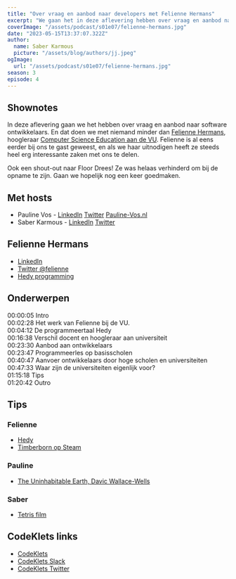 ```yaml
---
title: "Over vraag en aanbod naar developers met Felienne Hermans"
excerpt: "We gaan het in deze aflevering hebben over vraag en aanbod naar software ontwikkelaar"
coverImage: "/assets/podcast/s01e07/felienne-hermans.jpg"
date: "2023-05-15T13:37:07.322Z"
author:
  name: Saber Karmous
  picture: "/assets/blog/authors/jj.jpeg"
ogImage:
  url: "/assets/podcast/s01e07/felienne-hermans.jpg"
season: 3
episode: 4
---
```


## Shownotes

In deze aflevering gaan we het hebben over vraag en aanbod naar software ontwikkelaars. En dat doen we met niemand minder dan [Felienne Hermans](https://research.vu.nl/en/persons/felienne-hermans), hoogleraar [Computer Science Education aan de VU](https://vu.nl/nl/onderwijs/bachelor/computer-science). Felienne is al eens eerder bij ons te gast geweest, en als we haar uitnodigen heeft ze steeds heel erg interessante zaken met ons te delen.

Ook een shout-out naar Floor Drees! Ze was helaas verhinderd om bij de opname te zijn. Gaan we hopelijk nog een keer goedmaken.

## Met hosts

- Pauline Vos - [LinkedIn](https://www.linkedin.com/in/paulinepvos/) [Twitter](https://twitter.com/vanamerongen) [Pauline-Vos.nl](https://www.pauline-vos.nl)
- Saber Karmous - [LinkedIn](https://www.linkedin.com/in/saberkarmous/) [Twitter](https://twitter.com/sdotone)

## Felienne Hermans

- [LinkedIn](https://www.linkedin.com/in/felienne)
- [Twitter @felienne](https://twitter.com/Felienne)
- [Hedy programming](http://www.hedycode.com)

## Onderwerpen

00:00:05 Intro  
00:02:28 Het werk van Felienne bij de VU.  
00:04:12 De programmeertaal Hedy  
00:16:38 Verschil docent en hoogleraar aan universiteit  
00:23:30 Aanbod aan ontwikkelaars  
00:23:47 Programmeerles op basisscholen  
00:40:47 Aanvoer ontwikkelaars door hoge scholen en universiteiten  
00:47:33 Waar zijn de universiteiten eigenlijk voor?  
01:15:18 Tips  
01:20:42 Outro

## Tips

### Felienne

- [Hedy](https://www.hedycode.com/)
- [Timberborn op Steam](https://store.steampowered.com/app/1062090/Timberborn/)

### Pauline

- [The Uninhabitable Earth, Davic Wallace-Wells](https://www.bol.com/nl/nl/f/the-uninhabitable-earth/9200000097891896/)

### Saber

- [Tetris film](https://www.imdb.com/title/tt12758060/)

## CodeKlets links

- [CodeKlets](https://codeklets.nl)
- [CodeKlets Slack](https://join.slack.com/t/codeklets/shared_invite/enQtNzQ4MTI4MTMxNzY2LWYzNTk0NzE1YzdkNDczYTg1MDBjZDIyZjkzMThmYTBkZTY3ZTBhNDYyOGY4OWQxZGExM2Q5NzA2ZDM0NGY1ZGM)
- [CodeKlets Twitter](https://twitter.com/codeklets)

